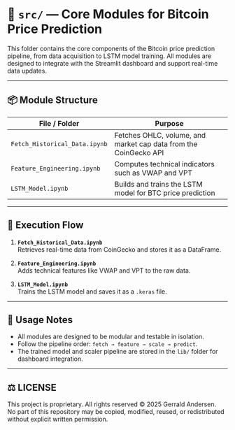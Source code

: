# 📁 `src/` — Core Modules for Bitcoin Price Prediction

This folder contains the core components of the Bitcoin price prediction pipeline, from data acquisition to LSTM model training. All modules are designed to integrate with the Streamlit dashboard and support real-time data updates.

---

## 📦 Module Structure

| File / Folder                             | Purpose                                                                 |
|-------------------------------------------|-------------------------------------------------------------------------|
| `Fetch_Historical_Data.ipynb`             | Fetches OHLC, volume, and market cap data from the CoinGecko API        |
| `Feature_Engineering.ipynb`               | Computes technical indicators such as VWAP and VPT                      |
| `LSTM_Model.ipynb`                        | Builds and trains the LSTM model for BTC price prediction               |

---

## 🔄 Execution Flow

1. **`Fetch_Historical_Data.ipynb`**  
   Retrieves real-time data from CoinGecko and stores it as a DataFrame.

2. **`Feature_Engineering.ipynb`**  
   Adds technical features like VWAP and VPT to the raw data.

4. **`LSTM_Model.ipynb`**  
   Trains the LSTM model and saves it as a `.keras` file.

---

## 🧠 Usage Notes

- All modules are designed to be modular and testable in isolation.
- Follow the pipeline order: `fetch → feature → scale → predict`.
- The trained model and scaler pipeline are stored in the `lib/` folder for dashboard integration.

---

## ⚖️ LICENSE

This project is proprietary. All rights reserved © 2025 Gerrald Andersen.  
No part of this repository may be copied, modified, reused, or redistributed without explicit written permission.
